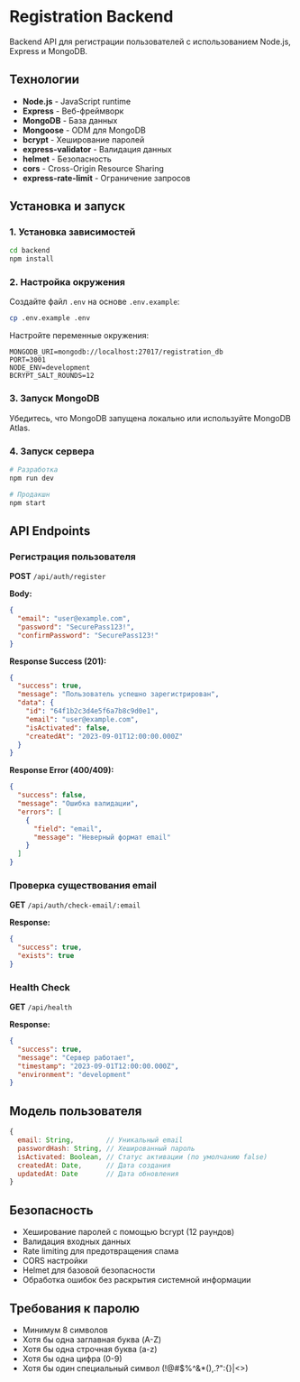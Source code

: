 # Registration Backend

Backend API для регистрации пользователей с использованием Node.js, Express и MongoDB.

## Технологии

- **Node.js** - JavaScript runtime
- **Express** - Веб-фреймворк
- **MongoDB** - База данных
- **Mongoose** - ODM для MongoDB
- **bcrypt** - Хеширование паролей
- **express-validator** - Валидация данных
- **helmet** - Безопасность
- **cors** - Cross-Origin Resource Sharing
- **express-rate-limit** - Ограничение запросов

## Установка и запуск

### 1. Установка зависимостей

```bash
cd backend
npm install
```

### 2. Настройка окружения

Создайте файл `.env` на основе `.env.example`:

```bash
cp .env.example .env
```

Настройте переменные окружения:

```env
MONGODB_URI=mongodb://localhost:27017/registration_db
PORT=3001
NODE_ENV=development
BCRYPT_SALT_ROUNDS=12
```

### 3. Запуск MongoDB

Убедитесь, что MongoDB запущена локально или используйте MongoDB Atlas.

### 4. Запуск сервера

```bash
# Разработка
npm run dev

# Продакшн
npm start
```

## API Endpoints

### Регистрация пользователя

**POST** `/api/auth/register`

**Body:**
```json
{
  "email": "user@example.com",
  "password": "SecurePass123!",
  "confirmPassword": "SecurePass123!"
}
```

**Response Success (201):**
```json
{
  "success": true,
  "message": "Пользователь успешно зарегистрирован",
  "data": {
    "id": "64f1b2c3d4e5f6a7b8c9d0e1",
    "email": "user@example.com",
    "isActivated": false,
    "createdAt": "2023-09-01T12:00:00.000Z"
  }
}
```

**Response Error (400/409):**
```json
{
  "success": false,
  "message": "Ошибка валидации",
  "errors": [
    {
      "field": "email",
      "message": "Неверный формат email"
    }
  ]
}
```

### Проверка существования email

**GET** `/api/auth/check-email/:email`

**Response:**
```json
{
  "success": true,
  "exists": true
}
```

### Health Check

**GET** `/api/health`

**Response:**
```json
{
  "success": true,
  "message": "Сервер работает",
  "timestamp": "2023-09-01T12:00:00.000Z",
  "environment": "development"
}
```

## Модель пользователя

```javascript
{
  email: String,        // Уникальный email
  passwordHash: String, // Хешированный пароль
  isActivated: Boolean, // Статус активации (по умолчанию false)
  createdAt: Date,      // Дата создания
  updatedAt: Date       // Дата обновления
}
```

## Безопасность

- Хеширование паролей с помощью bcrypt (12 раундов)
- Валидация входных данных
- Rate limiting для предотвращения спама
- CORS настройки
- Helmet для базовой безопасности
- Обработка ошибок без раскрытия системной информации

## Требования к паролю

- Минимум 8 символов
- Хотя бы одна заглавная буква (A-Z)
- Хотя бы одна строчная буква (a-z)
- Хотя бы одна цифра (0-9)
- Хотя бы один специальный символ (!@#$%^&*(),.?":{}|<>)